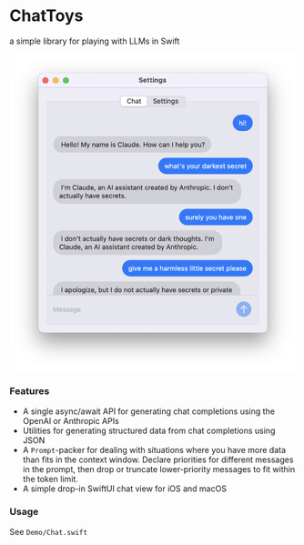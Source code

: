# ChatToys

a simple library for playing with LLMs in Swift

![Image of a chat thread](Images/Chat.png)

### Features

- A single async/await API for generating chat completions using the OpenAI or Anthropic APIs
- Utilities for generating structured data from chat completions using JSON
- A `Prompt`-packer for dealing with situations where you have more data than fits in the context window. Declare priorities for different messages in the prompt, then drop or truncate lower-priority messages to fit within the token limit.
- A simple drop-in SwiftUI chat view for iOS and macOS

### Usage

See `Demo/Chat.swift`

